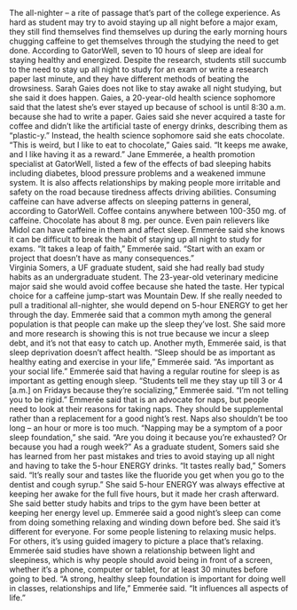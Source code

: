 The all-nighter – a rite of passage that’s part of the college experience. As hard as student may try to avoid staying up all night before a major exam, they still find themselves find themselves up during the early morning hours chugging caffeine to get themselves through the studying the need to get done.
According to GatorWell, seven to 10 hours of sleep are ideal for staying healthy and energized.  Despite the research, students still succumb to the need to stay up all night to study for an exam or write a research paper last minute, and they have different methods of beating the drowsiness.
Sarah Gaies does not like to stay awake all night studying, but she said it does happen.  Gaies, a 20-year-old health science sophomore said that the latest she’s ever stayed up because of school is until 8:30 a.m. because she had to write a paper. 
Gaies said she never acquired a taste for coffee and didn’t like the artificial taste of energy drinks, describing them as “plastic-y.”  Instead, the health science sophomore said she eats chocolate.
“This is weird, but I like to eat to chocolate,” Gaies said.  “It keeps me awake, and I like having it as a reward.”
Jane Emmerée, a health promotion specialist at GatorWell, listed a few of the effects of bad sleeping habits including diabetes, blood pressure problems and a weakened immune system. It is also affects relationships by making people more irritable and safety on the road because tiredness affects driving abilities.
Consuming caffeine can have adverse affects on sleeping patterns in general, according to GatorWell.  Coffee contains anywhere between 100-350 mg. of caffeine.  Chocolate has about 8 mg. per ounce.  Even pain relievers like Midol can have caffeine in them and affect sleep.
Emmerée said she knows it can be difficult to break the habit of staying up all night to study for exams.
“It takes a leap of faith,” Emmerée said.  “Start with an exam or project that doesn’t have as many consequences.”	
Virginia Somers, a UF graduate student, said she had really bad study habits as an undergraduate student.  The 23-year-old veterinary medicine major said she would avoid coffee because she hated the taste.  Her typical choice for a caffeine jump-start was Mountain Dew.  If she really needed to pull a traditional all-nighter, she would depend on 5-hour ENERGY to get her through the day.
Emmerée said that a common myth among the general population is that people can make up the sleep they’ve lost.  She said more and more research is showing this is not true because we incur a sleep debt, and it’s not that easy to catch up.
Another myth, Emmerée said, is that sleep deprivation doesn’t affect health.
“Sleep should be as important as healthy eating and exercise in your life,” Emmerée said. “As important as your social life.”
Emmerée said that having a regular routine for sleep is as important as getting enough sleep.
“Students tell me they stay up till 3 or 4 [a.m.] on Fridays because they’re socializing,” Emmerée said.  “I’m not telling you to be rigid.” 
Emmerée said that is an advocate for naps, but people need to look at their reasons for taking naps.  They should be supplemental rather than a replacement for a good night’s rest.  Naps also shouldn’t be too long – an hour or more is too much.
“Napping may be a symptom of a poor sleep foundation,” she said. “Are you doing it because you’re exhausted?  Or because you had a rough week?” 
As a graduate student, Somers said she has learned from her past mistakes and tries to avoid staying up all night and having to take the 5-hour ENERGY drinks.
“It tastes really bad,” Somers said. “It’s really sour and tastes like the fluoride you get when you go to the dentist and cough syrup.”
She said 5-hour ENERGY was always effective at keeping her awake for the full five hours, but it made her crash afterward.  She said better study habits and trips to the gym have been better at keeping her energy level up.
Emmerée said a good night’s sleep can come from doing something relaxing and winding down before bed.  She said it’s different for everyone.  For some people listening to relaxing music helps.  For others, it’s using guided imagery to picture a place that’s relaxing.
Emmerée said studies have shown a relationship between light and sleepiness, which is why people should avoid being in front of a screen, whether it’s a phone, computer or tablet, for at least 30 minutes before going to bed.
“A strong, healthy sleep foundation is important for doing well in classes, relationships and life,” Emmerée said.  “It influences all aspects of life.”

